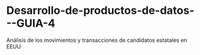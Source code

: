 # Desarrollo-de-productos-de-datos---GUIA-4
Análisis de los movimientos y transacciones de candidatos estatales en EEUU

